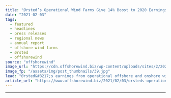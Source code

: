 ```yaml
---
title: "Ørsted’s Operational Wind Farms Give 14% Boost to 2020 Earnings"
date: "2021-02-03"
tags: 
  - featured
  - headlines
  - press releases
  - regional news
  - annual report
  - offshore wind farms
  - ørsted
  - offshorewind
source: "offshorewind"
image_url: "https://cdn.offshorewind.biz/wp-content/uploads/sites/2/2021/02/03094010/%C3%98rsteds-Operational-Wind-Farms-Give-14-Boost-to-2020-Earnings.jpg"
image_fp: "/assets/img/post_thumbnails/39.jpg"
lead: "Ørsted&#8217;s earnings from operational offshore and onshore wind farms saw a 14% increase in"
article_url: "https://www.offshorewind.biz/2021/02/03/orsteds-operational-wind-farms-give-14-boost-to-2020-earnings/"
---
```


---
